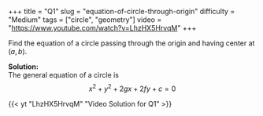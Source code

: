 +++
title = "Q1"
slug = "equation-of-circle-through-origin"
difficulty = "Medium"
tags = ["circle", "geometry"]
video = "https://www.youtube.com/watch?v=LhzHX5HrvqM"
+++

Find the equation of a circle passing through the origin and having center at $(a, b)$.

**Solution:**  
The general equation of a circle is  
$$x^2 + y^2 + 2gx + 2fy + c = 0$$

{{< yt "LhzHX5HrvqM" "Video Solution for Q1" >}}
